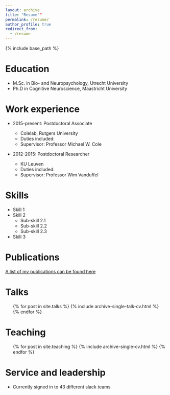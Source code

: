 ```yaml
---
layout: archive
title: "Resume""
permalink: /resume/
author_profile: true
redirect_from:
  - /resume
---
```


{% include base_path %}

Education
======
* M.Sc. in Bio- and Neuropsychology, Utrecht University
* Ph.D in Cognitive Neuroscience, Maastricht University

Work experience
======
* 2015-present: Postdoctoral Associate  
  * Colelab, Rutgers University
  * Duties included: 
  * Supervisor: Professor Michael W. Cole

* 2012-2015: Postdoctoral Researcher
  * KU Leuven 
  * Duties included: 
  * Supervisor: Professor Wim Vanduffel
  
Skills
======
* Skill 1
* Skill 2
  * Sub-skill 2.1
  * Sub-skill 2.2
  * Sub-skill 2.3
* Skill 3

Publications
=====
  [A list of my publications can be found here](https://scholar.google.com/citations?user=GLHFdFMAAAAJ&hl=en)
  
Talks
======
  <ul>{% for post in site.talks %}
    {% include archive-single-talk-cv.html %}
  {% endfor %}</ul>
  
Teaching
======
  <ul>{% for post in site.teaching %}
    {% include archive-single-cv.html %}
  {% endfor %}</ul>
  
Service and leadership
======
* Currently signed in to 43 different slack teams
